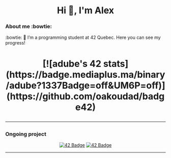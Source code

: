 <h1 align="center">Hi 👋, I'm Alex</h1>

<!--
**AlexStarlight03/AlexStarlight03** is a ✨ _special_ ✨ repository because its `README.md` (this file) appears on your GitHub profile.

Here are some ideas to get you started:

- 🔭 I’m currently working on ...
- 🌱 I’m currently learning ...
- 👯 I’m looking to collaborate on ...
- 🤔 I’m looking for help with ...
- 💬 Ask me about ...
- 📫 How to reach me: ...
- 😄 Pronouns: ...
- ⚡ Fun fact: ...
-->

<h3 align="left">About me :bowtie:</h3>:bowtie:
🌱 I’m a programming student at 42 Quebec. Here you can see my progress!
</p>

<h1 align="center">[![adube's 42 stats](https://badge.mediaplus.ma/binary/adube?1337Badge=off&UM6P=off)](https://github.com/oakoudad/badge42)

---
<h3 align="left">Ongoing project</h3>
<div align="center">

<a href="">![42 Badge](https://github.com/AlexStarlight03/42-project-badges/blob/main/badges/fdfe.png)</a>
<a href="">![42 Badge](https://github.com/AlexStarlight03/42-project-badges/blob/main/badges/minishelle.png)</a>

---
